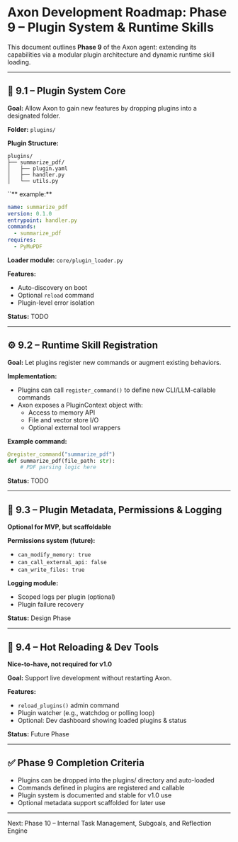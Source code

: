 # Axon Development Roadmap: Phase 9 – Plugin System & Runtime Skills

This document outlines **Phase 9** of the Axon agent: extending its capabilities via a modular plugin architecture and dynamic runtime skill loading.

---

## 🧩 9.1 – Plugin System Core

**Goal:** Allow Axon to gain new features by dropping plugins into a designated folder.

**Folder:** `plugins/`

**Plugin Structure:**

```
plugins/
├── summarize_pdf/
│   ├── plugin.yaml
│   ├── handler.py
│   └── utils.py
```

``** example:**

```yaml
name: summarize_pdf
version: 0.1.0
entrypoint: handler.py
commands:
  - summarize_pdf
requires:
  - PyMuPDF
```

**Loader module:** `core/plugin_loader.py`

**Features:**

- Auto-discovery on boot
- Optional `reload` command
- Plugin-level error isolation

**Status:** TODO

---

## ⚙️ 9.2 – Runtime Skill Registration

**Goal:** Let plugins register new commands or augment existing behaviors.

**Implementation:**

- Plugins can call `register_command()` to define new CLI/LLM-callable commands
- Axon exposes a PluginContext object with:
  - Access to memory API
  - File and vector store I/O
  - Optional external tool wrappers

**Example command:**

```python
@register_command("summarize_pdf")
def summarize_pdf(file_path: str):
    # PDF parsing logic here
```

**Status:** TODO

---

## 🔐 9.3 – Plugin Metadata, Permissions & Logging

**Optional for MVP, but scaffoldable**

**Permissions system (future):**

- `can_modify_memory: true`
- `can_call_external_api: false`
- `can_write_files: true`

**Logging module:**

- Scoped logs per plugin (optional)
- Plugin failure recovery

**Status:** Design Phase

---

## 🔄 9.4 – Hot Reloading & Dev Tools

**Nice-to-have, not required for v1.0**

**Goal:** Support live development without restarting Axon.

**Features:**

- `reload_plugins()` admin command
- Plugin watcher (e.g., watchdog or polling loop)
- Optional: Dev dashboard showing loaded plugins & status

**Status:** Future Phase

---

## ✅ Phase 9 Completion Criteria

- Plugins can be dropped into the plugins/ directory and auto-loaded
- Commands defined in plugins are registered and callable
- Plugin system is documented and stable for v1.0 use
- Optional metadata support scaffolded for later use

---

Next: Phase 10 – Internal Task Management, Subgoals, and Reflection Engine

